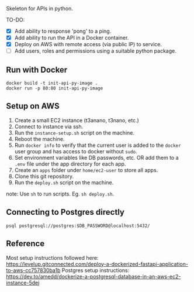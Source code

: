 Skeleton for APIs in python.

TO-DO:
- [x] Add ability to response 'pong' to a ping.
- [x] Add ability to run the API in a Docker container.
- [x] Deploy on AWS with remote access (via public IP) to service.
- [ ] Add users, roles and permissions using a suitable python package.

## Run with Docker
```
docker build -t init-api-py-image .
docker run -p 80:80 init-api-py-image
```

## Setup on AWS
1. Create a small EC2 instance (t3anano, t3nano, etc.)
1. Connect to instance via ssh.
1. Run the `instance-setup.sh` script on the machine.
1. Reboot the machine.
1. Run `docker info` to verify that the current user is added to the `docker` user group and has access to docker without `sudo`.
1. Set environment variables like DB passwords, etc. OR add them to a `.env` file under the app directory for each app.
1. Create an `apps` folder under `home/ec2-user` to store all apps.
1. Clone this git repository.
1. Run the `deploy.sh` script on the machine.

note: Use `sh` to run scripts. Eg. `sh deploy.sh`.

## Connecting to Postgres directly
```
psql postgresql://postgres:$DB_PASSWORD@localhost:5432/
```

## Reference
Most setup instructions followed here: https://levelup.gitconnected.com/deploy-a-dockerized-fastapi-application-to-aws-cc757830ba1b
Postgres setup instructions: https://dev.to/amedd/dockerize-a-postgresql-database-in-an-aws-ec2-instance-5dej
